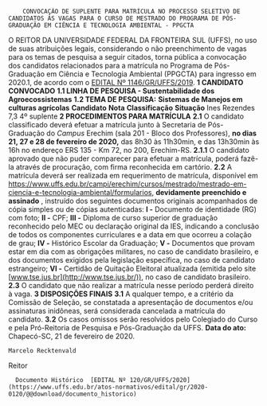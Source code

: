         CONVOCAÇÃO DE SUPLENTE PARA MATRÍCULA NO PROCESSO SELETIVO DE CANDIDATOS ÀS VAGAS PARA O CURSO DE MESTRADO DO PROGRAMA DE PÓS-GRADUAÇÃO EM CIÊNCIA E TECNOLOGIA AMBIENTAL - PPGCTA  

 O REITOR DA UNIVERSIDADE FEDERAL DA FRONTEIRA SUL (UFFS), no uso de suas atribuições legais, considerando o não preenchimento de vagas para os temas de pesquisa a seguir citados, torna pública a convocação dos candidatos relacionados para a matrícula no Programa de Pós-Graduação em Ciência e Tecnologia Ambiental (PPGCTA) para ingresso em 2020.1, de acordo com o [EDITAL Nº 1146/GR/UFFS/2019](https://www.uffs.edu.br/atos-normativos/edital/gr/2019-1146).  **1 CANDIDATO CONVOCADO** **1.1 LINHA DE PESQUISA - Sustentabilidade dos Agroecossistemas** **1.2 TEMA DE PESQUISA:** **Sistemas de Manejos em culturas agrícolas**     **Candidato**   **Nota**   **Classificação**   **Situação**     Ines Rezendes   7,3   4º   suplente      **2 PROCEDIMENTOS PARA MATRÍCULA** **2.1**  O candidato classificado deverá efetuar a matrícula junto à Secretaria de Pós-Graduação do *Campus*  Erechim (sala 201 - Bloco dos Professores), **no dias 21, 27 e 28 de fevereiro de 2020,**  das 8h30 às 11h30min, e das 13h30min às 16h no endereço ERS 135 - Km 72, no 200, Erechim-RS. **2.1.1**  O candidato aprovado que não puder comparecer para efetuar a matrícula, poderá fazê-la através de procuração, com firma reconhecida em cartório. **2.2**  A matrícula deverá ser realizada em requerimento de matrícula, disponível em <https://www.uffs.edu.br/campi/erechim/cursos/mestrado/mestrado-em-ciencia-e-tecnologia-ambiental/formularios>, **devidamente preenchido e assinado** , instruído dos seguintes documentos originais acompanhados de cópia simples ou de cópias autenticadas: **I -**  Documento de identidade (RG) com foto; **II -**  CPF; **III -**  Diploma de curso superior de graduação reconhecido pelo MEC ou declaração original da IES, indicando a conclusão de todos os componentes curriculares e a data em que ocorreu a colação de grau; **IV -**  Histórico Escolar da Graduação; **V -**  Documentos que provam estar em dia com as obrigações militares, no caso de candidato brasileiro, e dos documentos exigidos pela legislação específica, no caso de candidato estrangeiro; **VI -**  Certidão de Quitação Eleitoral atualizada (emitida pelo site [www.tse.jus.br](http://www.tse.jus.br/)), no caso de candidato brasileiro. **2.3**  O candidato que não realizar a matrícula nesse período perderá direito à vaga.  **3 DISPOSIÇÕES FINAIS** **3.1**  A qualquer tempo, e a critério da Comissão de Seleção, se constatada a apresentação de documentos e/ou assinaturas inidôneas, será considerada cancelada a matrícula do candidato. **3.2**  Os casos omissos serão resolvidos pelo Colegiado do Curso e pela Pró-Reitoria de Pesquisa e Pós-Graduação da UFFS.        **Data do ato:** Chapecó-SC, 21 de fevereiro de 2020.   
 

    Marcelo Recktenvald   
 Reitor 

      Documento Histórico  [EDITAL Nº 120/GR/UFFS/2020](https://www.uffs.edu.br/atos-normativos/edital/gr/2020-0120/@@download/documento_historico)     
      